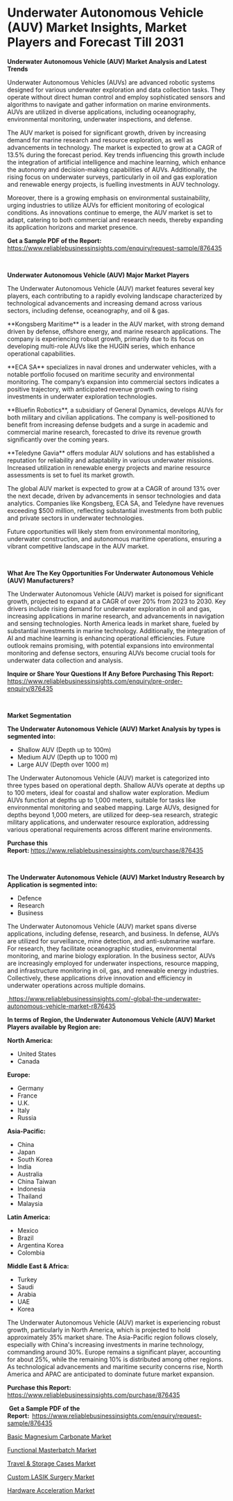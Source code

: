 <p><h1>Underwater Autonomous Vehicle (AUV) Market Insights, Market Players and Forecast Till 2031</h1></p><p><strong>Underwater Autonomous Vehicle (AUV) Market Analysis and Latest Trends</strong></p>
<p><p>Underwater Autonomous Vehicles (AUVs) are advanced robotic systems designed for various underwater exploration and data collection tasks. They operate without direct human control and employ sophisticated sensors and algorithms to navigate and gather information on marine environments. AUVs are utilized in diverse applications, including oceanography, environmental monitoring, underwater inspections, and defense.</p><p>The AUV market is poised for significant growth, driven by increasing demand for marine research and resource exploration, as well as advancements in technology. The market is expected to grow at a CAGR of 13.5% during the forecast period. Key trends influencing this growth include the integration of artificial intelligence and machine learning, which enhance the autonomy and decision-making capabilities of AUVs. Additionally, the rising focus on underwater surveys, particularly in oil and gas exploration and renewable energy projects, is fuelling investments in AUV technology. </p><p>Moreover, there is a growing emphasis on environmental sustainability, urging industries to utilize AUVs for efficient monitoring of ecological conditions. As innovations continue to emerge, the AUV market is set to adapt, catering to both commercial and research needs, thereby expanding its application horizons and market presence.</p></p>
<p><strong>Get a Sample PDF of the Report:&nbsp;</strong> <a href="https://www.reliablebusinessinsights.com/enquiry/request-sample/876435?utm_campaign=75&utm_medium=2&utm_source=Github&utm_content=ia&utm_term=03122024&utm_id=underwater-autonomous-vehicle-auv">https://www.reliablebusinessinsights.com/enquiry/request-sample/876435</a></p>
<p>&nbsp;</p>
<p><strong>Underwater Autonomous Vehicle (AUV) Major Market Players</strong></p>
<p><p>The Underwater Autonomous Vehicle (AUV) market features several key players, each contributing to a rapidly evolving landscape characterized by technological advancements and increasing demand across various sectors, including defense, oceanography, and oil & gas.</p><p>**Kongsberg Maritime** is a leader in the AUV market, with strong demand driven by defense, offshore energy, and marine research applications. The company is experiencing robust growth, primarily due to its focus on developing multi-role AUVs like the HUGIN series, which enhance operational capabilities. </p><p>**ECA SA** specializes in naval drones and underwater vehicles, with a notable portfolio focused on maritime security and environmental monitoring. The company’s expansion into commercial sectors indicates a positive trajectory, with anticipated revenue growth owing to rising investments in underwater exploration technologies.</p><p>**Bluefin Robotics**, a subsidiary of General Dynamics, develops AUVs for both military and civilian applications. The company is well-positioned to benefit from increasing defense budgets and a surge in academic and commercial marine research, forecasted to drive its revenue growth significantly over the coming years. </p><p>**Teledyne Gavia** offers modular AUV solutions and has established a reputation for reliability and adaptability in various underwater missions. Increased utilization in renewable energy projects and marine resource assessments is set to fuel its market growth.</p><p>The global AUV market is expected to grow at a CAGR of around 13% over the next decade, driven by advancements in sensor technologies and data analytics. Companies like Kongsberg, ECA SA, and Teledyne have revenues exceeding $500 million, reflecting substantial investments from both public and private sectors in underwater technologies. </p><p>Future opportunities will likely stem from environmental monitoring, underwater construction, and autonomous maritime operations, ensuring a vibrant competitive landscape in the AUV market.</p></p>
<p>&nbsp;</p>
<p><strong>What Are The Key Opportunities For Underwater Autonomous Vehicle (AUV) Manufacturers?</strong></p>
<p><p>The Underwater Autonomous Vehicle (AUV) market is poised for significant growth, projected to expand at a CAGR of over 20% from 2023 to 2030. Key drivers include rising demand for underwater exploration in oil and gas, increasing applications in marine research, and advancements in navigation and sensing technologies. North America leads in market share, fueled by substantial investments in marine technology. Additionally, the integration of AI and machine learning is enhancing operational efficiencies. Future outlook remains promising, with potential expansions into environmental monitoring and defense sectors, ensuring AUVs become crucial tools for underwater data collection and analysis.</p></p>
<p><strong>Inquire or Share Your Questions If Any Before Purchasing This Report:</strong> <a href="https://www.reliablebusinessinsights.com/enquiry/pre-order-enquiry/876435?utm_campaign=75&utm_medium=2&utm_source=Github&utm_content=ia&utm_term=03122024&utm_id=underwater-autonomous-vehicle-auv">https://www.reliablebusinessinsights.com/enquiry/pre-order-enquiry/876435</a></p>
<p>&nbsp;</p>
<p><strong>Market Segmentation</strong></p>
<p><strong>The Underwater Autonomous Vehicle (AUV) Market Analysis by types is segmented into:</strong></p>
<p><ul><li>Shallow AUV (Depth up to 100m)</li><li>Medium AUV (Depth up to 1000 m)</li><li>Large AUV (Depth over 1000 m)</li></ul></p>
<p><p>The Underwater Autonomous Vehicle (AUV) market is categorized into three types based on operational depth. Shallow AUVs operate at depths up to 100 meters, ideal for coastal and shallow water exploration. Medium AUVs function at depths up to 1,000 meters, suitable for tasks like environmental monitoring and seabed mapping. Large AUVs, designed for depths beyond 1,000 meters, are utilized for deep-sea research, strategic military applications, and underwater resource exploration, addressing various operational requirements across different marine environments.</p></p>
<p><strong>Purchase this Report:&nbsp;</strong><a href="https://www.reliablebusinessinsights.com/purchase/876435?utm_campaign=75&utm_medium=2&utm_source=Github&utm_content=ia&utm_term=03122024&utm_id=underwater-autonomous-vehicle-auv">https://www.reliablebusinessinsights.com/purchase/876435</a></p>
<p>&nbsp;</p>
<p><strong>The Underwater Autonomous Vehicle (AUV) Market Industry Research by Application is segmented into:</strong></p>
<p><ul><li>Defence</li><li>Research</li><li>Business</li></ul></p>
<p><p>The Underwater Autonomous Vehicle (AUV) market spans diverse applications, including defense, research, and business. In defense, AUVs are utilized for surveillance, mine detection, and anti-submarine warfare. For research, they facilitate oceanographic studies, environmental monitoring, and marine biology exploration. In the business sector, AUVs are increasingly employed for underwater inspections, resource mapping, and infrastructure monitoring in oil, gas, and renewable energy industries. Collectively, these applications drive innovation and efficiency in underwater operations across multiple domains.</p></p>
<p><a href="https://www.reliablebusinessinsights.com/-global-the-underwater-autonomous-vehicle-market-r876435?utm_campaign=75&utm_medium=2&utm_source=Github&utm_content=ia&utm_term=03122024&utm_id=underwater-autonomous-vehicle-auv">&nbsp;https://www.reliablebusinessinsights.com/-global-the-underwater-autonomous-vehicle-market-r876435</a></p>
<p><strong>In terms of Region, the Underwater Autonomous Vehicle (AUV) Market Players available by Region are:</strong></p>
<p>
    <p> <strong> North America: </strong>
        <ul>
            <li>United States</li>
            <li>Canada</li>
        </ul>
        </p> 
    <p> <strong> Europe: </strong>
        <ul>
            <li>Germany</li>
            <li>France</li>
            <li>U.K.</li>
            <li>Italy</li>
            <li>Russia</li>
        </ul>
        </p> 
    <p> <strong> Asia-Pacific: </strong>
        <ul>
            <li>China</li>
            <li>Japan</li>
            <li>South Korea</li>
            <li>India</li>
            <li>Australia</li>
            <li>China Taiwan</li>
            <li>Indonesia</li>
            <li>Thailand</li>
            <li>Malaysia</li>
        </ul>
        </p> 
    <p> <strong> Latin America: </strong>
        <ul>
            <li>Mexico</li>
            <li>Brazil</li>
            <li>Argentina Korea</li>
            <li>Colombia</li>
        </ul>
        </p> 
    <p> <strong> Middle East & Africa: </strong>
        <ul>
            <li>Turkey</li>
            <li>Saudi</li>
            <li>Arabia</li>
            <li>UAE</li>
            <li>Korea</li>
        </ul>
    </p>
    </p>
<p><p>The Underwater Autonomous Vehicle (AUV) market is experiencing robust growth, particularly in North America, which is projected to hold approximately 35% market share. The Asia-Pacific region follows closely, especially with China's increasing investments in marine technology, commanding around 30%. Europe remains a significant player, accounting for about 25%, while the remaining 10% is distributed among other regions. As technological advancements and maritime security concerns rise, North America and APAC are anticipated to dominate future market expansion.</p></p>
<p><strong>Purchase this Report: </strong><a href="https://www.reliablebusinessinsights.com/purchase/876435?utm_campaign=75&utm_medium=2&utm_source=Github&utm_content=ia&utm_term=03122024&utm_id=underwater-autonomous-vehicle-auv">https://www.reliablebusinessinsights.com/purchase/876435</a></p>
<p>&nbsp;<strong>Get a Sample PDF of the Report:&nbsp;&nbsp;</strong><a href="https://www.reliablebusinessinsights.com/enquiry/request-sample/876435?utm_campaign=75&utm_medium=2&utm_source=Github&utm_content=ia&utm_term=03122024&utm_id=underwater-autonomous-vehicle-auv">https://www.reliablebusinessinsights.com/enquiry/request-sample/876435</a></p>
<p><strong></strong></p>
<p><p><a href="https://issuu.com/reportprime-2/docs/basic-magnesium-carbonate-market-size-2030.pptx?utm_campaign=75&utm_medium=2&utm_source=Github&utm_content=ia&utm_term=03122024&utm_id=underwater-autonomous-vehicle-auv">Basic Magnesium Carbonate Market</a></p><p><a href="https://issuu.com/reportprime-2/docs/functional-masterbatch-market-size-2030.pptx?utm_campaign=75&utm_medium=2&utm_source=Github&utm_content=ia&utm_term=03122024&utm_id=underwater-autonomous-vehicle-auv">Functional Masterbatch Market</a></p><p><a href="https://github.com/juniordelafrance/Market-Research-Report-List-5/blob/main/travel-storage-cases-market.md?utm_campaign=75&utm_medium=2&utm_source=Github&utm_content=ia&utm_term=03122024&utm_id=underwater-autonomous-vehicle-auv">Travel & Storage Cases Market</a></p><p><a href="https://www.linkedin.com/pulse/custom-lasik-surgery-industry-forecast-market-shifts-83dde?utm_campaign=75&utm_medium=2&utm_source=Github&utm_content=ia&utm_term=03122024&utm_id=underwater-autonomous-vehicle-auv">Custom LASIK Surgery Market</a></p><p><a href="https://www.linkedin.com/pulse/global-hardware-acceleration-market-analysis-forecast-hocce?utm_campaign=75&utm_medium=2&utm_source=Github&utm_content=ia&utm_term=03122024&utm_id=underwater-autonomous-vehicle-auv">Hardware Acceleration Market</a></p></p>